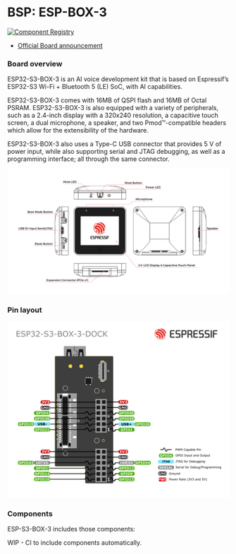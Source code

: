 # BSP: ESP-BOX-3

[![Component Registry](https://components.espressif.com/components/espressif/esp-box-3/badge.svg)](https://components.espressif.com/components/espressif/esp-box-3)

* [Official Board announcement](https://www.espressif.com/en/news/ESP32-S3-BOX-3)


### Board overview
ESP32-S3-BOX-3 is an AI voice development kit that is based on Espressif’s ESP32-S3 Wi-Fi + Bluetooth 5 (LE) SoC, with AI capabilities.

ESP32-S3-BOX-3 comes with 16MB of QSPI flash and 16MB of Octal PSRAM. ESP32-S3-BOX-3 is also equipped with a variety of peripherals, such as a 2.4-inch display with a 320x240 resolution, a capacitive touch screen, a dual microphone, a speaker, and two Pmod™-compatible headers which allow for the extensibility of the hardware.

ESP32-S3-BOX-3 also uses a Type-C USB connector that provides 5 V of power input, while also supporting serial and JTAG debugging, as well as a programming interface; all through the same connector.

![image](esp-s3-box-3_board.png)

### Pin layout

![image](esp-s3-box-3_pinlayout.png)

### Components
ESP-S3-BOX-3 includes those components:

WIP - CI to include components automatically.




